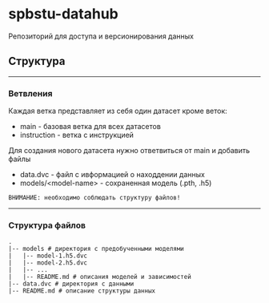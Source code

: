 # spbstu-datahub

Репозиторий для доступа и версионирования данных


## Структура 
---

### Ветвления

Каждая ветка представляет из себя один датасет кроме веток:

+ main - базовая ветка для всех датасетов
+ instruction - ветка с инструкцией

Для создания нового датасета нужно ответвиться от main и добавить файлы 
+ data.dvc - файл с ивформацией о находдении данных
+ models/\<model-name> - сохраненная модель (.pth, .h5)


`ВНИМАНИЕ: необходимо соблюдать структуру файлов!`

---
### Структура файлов    

    .
    |-- models # директория с предобученными моделями
    |   |-- model-1.h5.dvc
    |   |-- model-2.h5.dvc
    |   |-- ...
    |   |-- README.md # описания моделей и зависимостей
    |-- data.dvc # директория с данными
    |-- README.md # описание структуры данных 